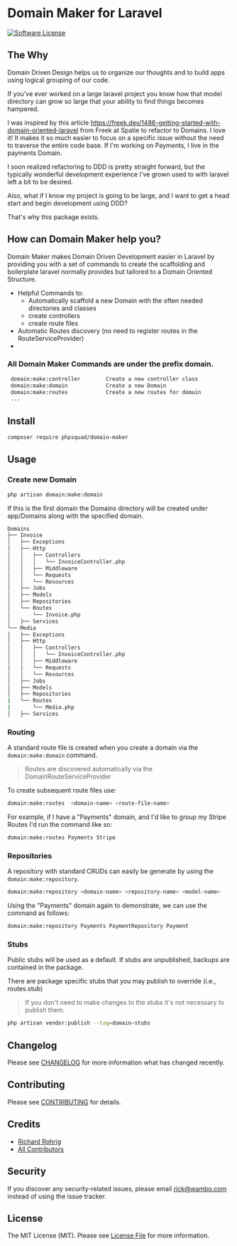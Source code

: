 # Domain Maker for Laravel

[![Software License](https://img.shields.io/badge/license-MIT-brightgreen.svg?style=flat-square)](LICENSE.md)

## The Why

Domain Driven Design helps us to organize our thoughts and to build apps using logical grouping of our code.

If you've ever worked on a large laravel project you know how that model directory can grow so large that your ability to find things becomes hampered.

I was inspired by this article https://freek.dev/1486-getting-started-with-domain-oriented-laravel from Freek at Spatie to refactor to Domains.
I love it! It makes it so much easier to focus on a specific issue without the need to traverse the entire code base.
If I'm working on Payments, I live in the payments Domain.

I soon realized refactoring to DDD is pretty straight forward, but the typically wonderful development experience I've grown used to with laravel
left a bit to be desired.

Also, what if I know my project is going to be large, and I want to get a head start and begin development using DDD?

That's why this package exists.

## How can Domain Maker help you?

Domain Maker makes Domain Driven Development easier in Laravel by providing you with a set of commands to create the scaffolding and boilerplate
laravel normally provides but tailored to a Domain Oriented Structure.

- Helpful Commands to:
  - Automatically scaffold a new Domain with the often needed directories and classes
  - create controllers
  - create route files
- Automatic Routes discovery (no need to register routes in the RouteServiceProvider)
-

### All Domain Maker Commands are under the prefix domain.

```bash
 domain:make:controller        Create a new controller class
 domain:make:domain            Create a new Domain
 domain:make:routes            Create a new routes for domain
 ...
```

## Install

```bash
composer require phpsquad/domain-maker
```

## Usage

### Create new Domain

```bash
php artisan domain:make:domain
```

If this is the first domain the Domains directory will be created under app/Domains along with the specified domain.

```Bash
Domains
├── Invoice
│   ├── Exceptions
│   ├── Http
│   │   ├── Controllers
│   │   │   └── InvoiceController.php
│   │   ├── Middleware
│   │   └── Requests
│   │   └── Resources
│   ├── Jobs
│   ├── Models
│   ├── Repositories
│   └── Routes
│       └── Invoice.php
│   ├── Services
└── Media
│   ├── Exceptions
│   ├── Http
│   │   ├── Controllers
│   │   │   └── InvoiceController.php
│   │   ├── Middleware
│   │   └── Requests
│   │   └── Resources
│   ├── Jobs
│   ├── Models
│   ├── Repositories
|   └── Routes
|       └── Media.php
│   ├── Services

```

### Routing

A standard route file is created when you create a domain via the `domain:make:domain` command.

> Routes are discovered automatically via the DomainRouteServiceProvider

To create subsequent route files use:

```bash
domain:make:routes  <domain-name> <route-file-name>
```

For example, if I have a "Payments" domain, and I'd like to group my Stripe Routes I'd run the command like so:

```bash
domain:make:routes Payments Stripe
```

### Repositories

A repository with standard CRUDs can easily be generate by using the `domain:make:repository`.

```bash
domain:make:repository <domain-name> <repository-name> <model-name>
```

Using the "Payments" domain again to demonstrate, we can use the command as follows:

```bash
domain:make:repository Payments PaymentRepository Payment
```

### Stubs

Public stubs will be used as a default. If stubs are unpublished, backups are contained in the package.

There are package specific stubs that you may publish to override (i.e., routes.stub)

> If you don't need to make changes to the stubs it's not necessary to publish them.

```bash
php artisan vendor:publish --tag=domain-stubs
```

## Changelog

Please see [CHANGELOG](CHANGELOG.md) for more information what has changed recently.

## Contributing

Please see [CONTRIBUTING](CONTRIBUTING.md) for details.

## Credits

- [Richard Rohrig](https://github.com/phpsquad)
- [All Contributors](https://github.com/phpsquad/domain-maker/contributors)

## Security

If you discover any security-related issues, please email rick@wambo.com instead of using the issue tracker.

## License

The MIT License (MIT). Please see [License File](/LICENSE.md) for more information.
